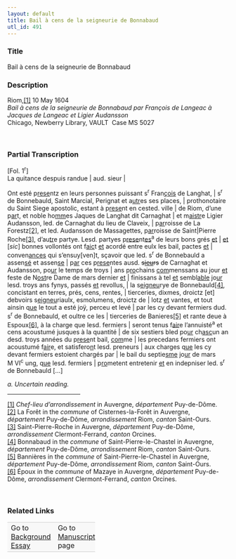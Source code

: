 ```yaml
---  
layout: default  
title: Bail à cens de la seigneurie de Bonnabaud  
utl_id: 491
---
```


### Title

Bail à cens de la seigneurie de Bonnabaud

### Description

<p>Riom,<a href="#_ftn1" name="_ftnref1" title="" id="_ftnref1">[1]</a> 10 May 1604<br /><em>Bail à cens de la seigneurie de Bonnabaud par François de Langeac à Jacques de Langeac et Ligier Audansson</em><br />
Chicago, Newberry Library, VAULT  Case MS 5027</p>
<p> </p>


### Partial Transcription

<p>[Fol. 1<sup>r</sup>]<br />
La quitance despuis randue | aud. sieur |</p>
<p>Ont esté p<u>rese</u>ntz en leurs personnes puissant s<sup>r</sup> Fran<u>çois</u> de Langhat, | s<sup>r</sup> de Bonnebauld, Saint Marcial, Perignat et a<u>utr</u>es ses places, | prothonotaire du Saint Siege apostolic, estant à p<u>rese</u>nt en cested. ville | de Riom, d’une p<u>ar</u>t, et noble ho<u>mm</u>es Jaques de Langhat dit Carnaghat | et m<u>aistr</u>e Ligier Audansson, led. de Carnaghat du lieu de Claveix, | p<u>ar</u>roisse de La Forestz<a href="#_ftn2" name="_ftnref2" title="" id="_ftnref2">[2]</a>, et led. Audansson de Massagettes, p<u>ar</u>roisse de Saint|Pierre Roche<a href="#_ftn3" name="_ftnref3" title="" id="_ftnref3">[3]</a>, d’au<u>tr</u>e partye. Lesd. partyes p<u>rese</u>nt<u>es</u><sup>a</sup> de leurs bons grés <u>et</u> | <u>et</u> [<em>sic</em>] bonnes vollontés ont f<u>aic</u>t <u>et</u> acordé entre eulx les bail, pactes <u>et</u> | conven<u>ances</u> qui s’ensuy[ven]t, sçavoir que led. s<sup>r</sup> de Bonnebauld a assen<u>sé</u> et assen<u>se</u> | p<u>ar</u> ces p<u>rese</u>ntes ausd. <s>s<u>ieu</u>rs</s> de Carnaghat et Audansson, po<u>ur</u> le temps de troys | ans p<u>ro</u>chains <u>com</u>menssans au jour <u>et</u> feste de N<u>ost</u>re Dame de mars dernier <u>et</u> | finissans à tel <u>et</u> sembl<u>able</u> jo<u>ur</u> lesd. troys ans fynys, passés <u>et</u> revollus, | la s<u>eigneu</u>rye de Bonnebauld<a href="#_ftn4" name="_ftnref4" title="" id="_ftnref4">[4]</a>, concistant en terres, prés, cens, rentes, | tierceries, dixmes, droictz [et] debvoirs s<u>eigneu</u>riaulx, esmolumens, droictz de | lotz <u>et</u> vantes, et tout ainsin q<u>ue</u> le tout a esté joÿ, perceu et levé | par les cy devant fermiers dud. s<sup>r</sup> de Bonnebauld, et oultre ce les | tierceries de Banieres<a href="#_ftn5" name="_ftnref5" title="" id="_ftnref5">[5]</a> et rante deue à Espoux<a href="#_ftn6" name="_ftnref6" title="" id="_ftnref6">[6]</a>, à la charge que lesd. fermiers | seront tenus f<u>air</u>e l’annuisté<sup>a</sup> et cens acoustumé jusques à la quantité | de six sestiers bled po<u>ur</u> ch<u>asc</u>un an desd. troys années du p<u>rese</u>nt bail, <u>com</u>me | les precedans fermiers ont acoustumé f<u>air</u>e, et satisfero<u>n</u>t lesd. preneurs | aux charges q<u>ue</u> les cy devant fermiers estoient chargés par | le bail du septie<u>sme</u> jo<u>ur</u> de mars M VI<sup>c</sup> ung, q<u>ue</u> lesd. fermiers | p<u>ro</u>metent entretenir <u>et</u> en indepniser led. s<sup>r</sup> de Bonnebauld […]</p>
<p align="left"><em>a. Uncertain reading.</em></p>
<div>
<hr align="left" size="1" width="33%" /><div id="ftn1"><a href="#_ftnref1" name="_ftn1" title="" id="_ftn1">[1]</a> <em>C</em><em>hef-lieu d’arrondissement</em> in Auvergne, <em>département </em>Puy-de-Dôme.</div>
<div id="ftn2"><a href="#_ftnref2" name="_ftn2" title="" id="_ftn2">[2]</a> La Forêt in the <em>commune</em> of Cisternes-la-Forêt in Auvergne, <em>département</em> Puy-de-Dôme, <em>arrondissement</em> Riom, <em>canton</em> Saint-Ours.</div>
<div id="ftn3"><a href="#_ftnref3" name="_ftn3" title="" id="_ftn3">[3]</a> Saint-Pierre-Roche in Auvergne, <em>département</em> Puy-de-Dôme, <em>arrondissement</em> Clermont-Ferrand, <em>canton</em> Orcines.</div>
<div id="ftn4"><a href="#_ftnref4" name="_ftn4" title="" id="_ftn4">[4]</a> Bonnabaud in the <em>commune</em> of Saint-Pierre-le-Chastel in Auvergne, <em>département</em> Puy-de-Dôme, <em>arrondissement</em> Riom, <em>canton</em> Saint-Ours.</div>
<div id="ftn5"><a href="#_ftnref5" name="_ftn5" title="" id="_ftn5">[5]</a> Bannières in the <em>commune</em> of Saint-Pierre-le-Chastel in Auvergne, <em>département</em> Puy-de-Dôme, <em>arrondissement</em> Riom, <em>canton</em> Saint-Ours.</div>
<div id="ftn6"><a href="#_ftnref6" name="_ftn6" title="" id="_ftn6">[6]</a> Époux in the <em>commune</em> of Mazaye in Auvergne, <em>département</em> Puy-de-Dôme, <em>arrondissement</em> Clermont-Ferrand, <em>canton</em> Orcines.</div>
</div>
<p align="left"> </p>


### Related Links

<table border="0.5" cellpadding="1" cellspacing="1" style="width: 200px; background-color:#F8F8F8;">
    <tbody style="border-color:#ccc">
        <tr style="border-color:#ccc">
            <td>Go to <a href="https://centerfordigitalhumanities.github.io/Newberry-French-paleography/essay/491" target="_blank">Background Essay</a></td>
            <td>Go to <a href="https://centerfordigitalhumanities.github.io/Newberry-French-paleography/www/record.html?id=491" target="_blank">Manuscript</a> page</td>
        </tr>
    </tbody>
</table>
